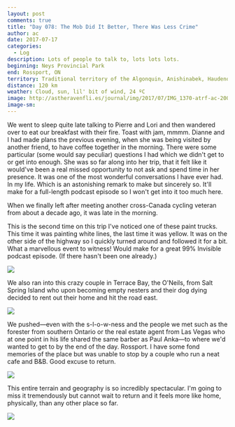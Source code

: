 ```yaml
---
layout: post
comments: true
title: "Day 078: The Mob Did It Better, There Was Less Crime"
author: ac
date: 2017-07-17
categories:
  - Log
description: Lots of people to talk to, lots lots lots.
beginning: Neys Provincial Park
end: Rossport, ON
territory: Traditional territory of the Algonquin, Anishinabek, Haudenosaunee, Ojibway, Odawa and Cree
distance: 120 km
weather: Cloud, sun, lil' bit of wind, 24 ºC
image: http://astheravenfli.es/journal/img/2017/07/IMG_1370-atrf-ac-2000-web.jpg
image-sm:
---
```


We went to sleep quite late talking to Pierre and Lori and then wandered over to eat our breakfast with their fire. Toast with jam, mmmm. Dianne and I had made plans the previous evening, when she was being visited by another friend, to have coffee together in the morning. There were some particular (some would say peculiar) questions I had which we didn't get to or get into enough. She was so far along into her trip, that it felt like it would've been a real missed opportunity to not ask and spend time in her presence. It was one of the most wonderful conversations I have ever had. In my life. Which is an astonishing remark to make but sincerely so. It'll make for a full-length podcast episode so I won't get into it too much here.

When we finally left after meeting another cross-Canada cycling veteran from about a decade ago, it was late in the morning. 

This is the second time on this trip I've noticed one of these paint trucks. This time it was painting white lines, the last time it was yellow. It was on the other side of the highway so I quickly turned around and followed it for a bit. What a marvellous event to witness! Would make for a great 99% Invisible podcast episode. (If there hasn't been one already.)

<img src="http://astheravenfli.es/journal/img/2017/07/IMG_1376-atrf-ac-2000-web.jpg">

We also ran into this crazy couple in Terrace Bay, the O'Neils, from Salt Spring Island who upon becoming empty nesters and their dog dying decided to rent out their home and hit the road east. 

<img src="http://astheravenfli.es/journal/img/2017/07/IMG_1385-atrf-ac-2000-web.jpg">

We pushed—even with the s-l-o-w-ness and the people we met such as the forester from southern Ontario or the real estate agent from Las Vegas who at one point in his life shared the same barber as Paul Anka—to where we'd wanted to get to by the end of the day. Rossport. I have some fond memories of the place but was unable to stop by a couple who run a neat cafe and B&B. Good excuse to return. 

<img src="http://astheravenfli.es/journal/img/2017/07/IMG_1388-atrf-ac-2000-web.jpg">

This entire terrain and geography is so incredibly spectacular. I'm going to miss it tremendously but cannot wait to return and it feels more like home, physically, than any other place so far.

<img src="http://astheravenfli.es/journal/img/2017/07/IMG_5030-atrf-jcr-2000-web.jpg">
